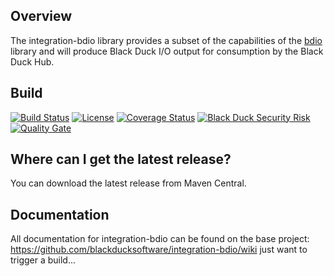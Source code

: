 ## Overview ##
The integration-bdio library provides a subset of the capabilities of the [bdio](https://github.com/blackducksoftware/bdio) library and will produce Black Duck I/O output for consumption by the Black Duck Hub.

## Build ##

[![Build Status](https://travis-ci.org/blackducksoftware/integration-bdio.svg?branch=master)](https://travis-ci.org/blackducksoftware/integration-bdio)
[![License](https://img.shields.io/badge/License-Apache%202.0-blue.svg)](https://opensource.org/licenses/Apache-2.0)
[![Coverage Status](https://coveralls.io/repos/github/blackducksoftware/integration-bdio/badge.svg?branch=master)](https://coveralls.io/github/blackducksoftware/integration-bdio?branch=master)
[![Black Duck Security Risk](https://copilot.blackducksoftware.com/github/repos/blackducksoftware/integration-bdio/branches/master/badge-risk.svg)](https://copilot.blackducksoftware.com/github/repos/blackducksoftware/integration-bdio/branches/master)
[![Quality Gate](https://sonarcloud.io/api/project_badges/measure?project=com.blackducksoftware.integration%3Aintegration-bdio&metric=alert_status)](https://sonarcloud.io/dashboard?id=com.blackducksoftware.integration%3Aintegration-bdio)

## Where can I get the latest release? ##
You can download the latest release from Maven Central.

## Documentation ##
All documentation for integration-bdio can be found on the base project: https://github.com/blackducksoftware/integration-bdio/wiki
just want to trigger a build...
